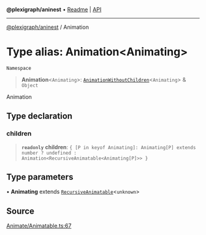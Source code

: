 **@plexigraph/aninest** • [Readme](../README.md) \| [API](../globals.md)

***

[@plexigraph/aninest](../README.md) / Animation

# Type alias: Animation\<Animating\>

`Namespace`

> **Animation**\<`Animating`\>: [`AnimationWithoutChildren`](AnimationWithoutChildren.md)\<`Animating`\> & `Object`

Animation

## Type declaration

### children

> **`readonly`** **children**: `{ [P in keyof Animating]: Animating[P] extends number ? undefined : Animation<RecursiveAnimatable<Animating[P]>> }`

## Type parameters

• **Animating** extends [`RecursiveAnimatable`](RecursiveAnimatable.md)\<`unknown`\>

## Source

[Animate/Animatable.ts:67](https://github.com/plexigraph/aninest/blob/b607a0c/src/Animate/Animatable.ts#L67)
